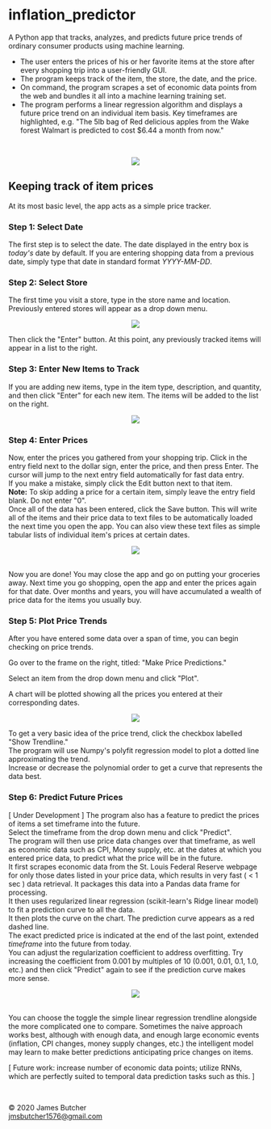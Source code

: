 # inflation_predictor

A Python app that tracks, analyzes, and predicts future price trends of ordinary consumer products using machine learning.

- The user enters the prices of his or her favorite items at the store after every shopping trip into a user-friendly GUI.
- The program keeps track of the item, the store, the date, and the price.
- On command, the program scrapes a set of economic data points from the web and bundles it all into a machine learning training set.
- The program performs a linear regression algorithm and displays a future price trend on an individual item basis. Key timeframes are highlighted, e.g. "The 5lb bag of Red delicious apples from the Wake forest Walmart is predicted to cost $6.44 a month from now."
<br>
<p align="center">
  <img src="https://github.com/jmsbutcher/inflation_predictor/blob/master/Images/GUI_4.png">
</p>

## Keeping track of item prices

At its most basic level, the app acts as a simple price tracker.

### Step 1: Select Date
The first step is to select the date. The date displayed in the entry box is *today's* date by default. If you are entering shopping data from a previous date, simply type that date in standard format *YYYY-MM-DD*.

### Step 2: Select Store
The first time you visit a store, type in the store name and location. Previously entered stores will appear as a drop down menu.

<p align="center">
  <img src="https://github.com/jmsbutcher/inflation_predictor/blob/master/Images/GUI-store_entry.png">
</p>

Then click the "Enter" button. At this point, any previously tracked items will appear in a list to the right.

### Step 3: Enter New Items to Track
If you are adding new items, type in the item type, description, and quantity, and then click "Enter" for each new item. The items will be added to the list on the right.

<p align="center">
  <img src="https://github.com/jmsbutcher/inflation_predictor/blob/master/Images/GUI-entry_1.png">
</p>

### Step 4: Enter Prices
Now, enter the prices you gathered from your shopping trip. Click in the entry field next to the dollar sign, enter the price, and then press Enter. The cursor will jump to the next entry field automatically for fast data entry. 
<br>
If you make a mistake, simply click the Edit button next to that item.
<br>
**Note:** To skip adding a price for a certain item, simply leave the entry field blank. Do not enter "0".
<br>
Once all of the data has been entered, click the Save button. This will write all of the items and their price data to text files to be automatically loaded the next time you open the app. You can also view these text files as simple tabular lists of individual item's prices at certain dates.

<p align="center">
  <img src="https://github.com/jmsbutcher/inflation_predictor/blob/master/Images/GUI-entry_2.png">
</p>

<br>
Now you are done! You may close the app and go on putting your groceries away. Next time you go shopping, open the app and enter the prices again for that date. Over months and years, you will have accumulated a wealth of price data for the items you usually buy.

### Step 5: Plot Price Trends
<p>After you have entered some data over a span of time, you can begin checking on price trends.</p>
<p>Go over to the frame on the right, titled: "Make Price Predictions."</p>
<p>Select an item from the drop down menu and click "Plot".</p>
<p>A chart will be plotted showing all the prices you entered at their corresponding dates.</p>

<p align="center">
  <img src="https://github.com/jmsbutcher/inflation_predictor/blob/master/Images/GUI-plot_1.png">
</p>

To get a very basic idea of the price trend, click the checkbox labelled "Show Trendline." 
<br>The program will use Numpy's polyfit regression model to plot a dotted line approximating the trend. 
<br>Increase or decrease the polynomial order to get a curve that represents the data best.

### Step 6: Predict Future Prices
[ Under Development ]
The program also has a feature to predict the prices of items a set timeframe into the future.
<br>
Select the timeframe from the drop down menu and click "Predict".
<br>
The program will then use price data changes over that timeframe, as well as economic data such as CPI, Money supply, etc. at the dates at which you entered price data, to predict what the price will be in the future.
<br>
It first scrapes economic data from the St. Louis Federal Reserve webpage for only those dates listed in your price data, which results in very fast ( < 1 sec ) data retrieval. It packages this data into a Pandas data frame for processing.
<br>
It then uses regularized linear regression (scikit-learn's Ridge linear model) to fit a prediction curve to all the data. 
<br>
It then plots the curve on the chart. The prediction curve appears as a red dashed line.
<br>
The exact predicted price is indicated at the end of the last point, extended *timeframe* into the future from today.
<br>
You can adjust the regularization coefficient to address overfitting. Try increasing the coefficient from 0.001 by multiples of 10 (0.001, 0.01, 0.1, 1.0, etc.) and then click "Predict" again to see if the prediction curve makes more sense.
<br>

<p align="center">
  <img src="https://github.com/jmsbutcher/inflation_predictor/blob/master/Images/GUI-plot_2.png">
</p>

<br>
You can choose the toggle the simple linear regression trendline alongside the more complicated one to compare. Sometimes the naive approach works best, although with enough data, and enough large economic events (inflation, CPI changes, money supply changes, etc.) the intelligent model may learn to make better predictions anticipating price changes on items.
<br>

[ Future work: increase number of economic data points; utilize RNNs, which are perfectly suited to temporal data prediction tasks such as this. ]

<br>

© 2020 James Butcher  
jmsbutcher1576@gmail.com
